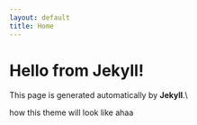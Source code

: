 ```yaml
---
layout: default
title: Home
---
```


# Hello from Jekyll!
This page is generated automatically by **Jekyll**.\

how this theme will look like ahaa
